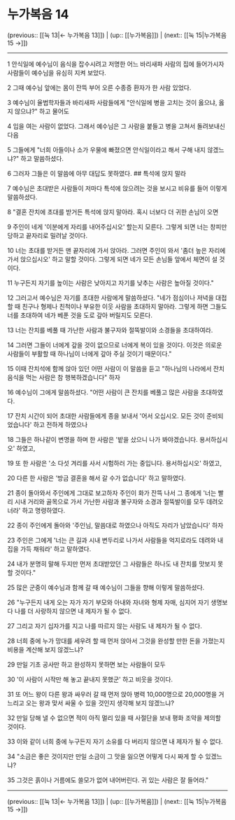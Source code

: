 # 누가복음 14

(previous:: [[눅 13|← 누가복음 13]]) | (up:: [[누가복음]]) | (next:: [[눅 15|누가복음 15 →]])

***




1 
안식일에 예수님이 음식을 잡수시려고 저명한 어느 바리새파 사람의 집에 들어가시자 사람들이 예수님을 유심히 지켜 보았다. 



2 
그때 예수님 앞에는 몸이 잔뜩 부어 오른 수종증 환자가 한 사람 있었다. 



3 
예수님이 율법학자들과 바리새파 사람들에게 "안식일에 병을 고치는 것이 옳으냐, 옳지 않으냐?" 하고 물어도 



4 
입을 여는 사람이 없었다. 그래서 예수님은 그 사람을 붙들고 병을 고쳐서 돌려보내신 다음 



5 
그들에게 "너희 아들이나 소가 우물에 빠졌으면 안식일이라고 해서 구해 내지 않겠느냐?" 하고 말씀하셨다. 



6 
그러자 그들은 이 말씀에 아무 대답도 못하였다. ## 특석에 앉지 말라 



7 
예수님은 초대받은 사람들이 저마다 특석에 앉으려는 것을 보시고 비유를 들어 이렇게 말씀하셨다. 



8 
"결혼 잔치에 초대를 받거든 특석에 앉지 말아라. 혹시 너보다 더 귀한 손님이 오면 



9 
주인이 네게 '이분에게 자리를 내어주십시오' 할는지 모른다. 그렇게 되면 너는 창피만 당하고 끝자리로 밀려날 것이다. 



10 
너는 초대를 받거든 맨 끝자리에 가서 앉아라. 그러면 주인이 와서 '좀더 높은 자리에 가서 앉으십시오' 하고 말할 것이다. 그렇게 되면 네가 모든 손님들 앞에서 체면이 설 것이다. 



11 
누구든지 자기를 높이는 사람은 낮아지고 자기를 낮추는 사람은 높아질 것이다." 



12 
그러고서 예수님은 자기를 초대한 사람에게 말씀하셨다. "네가 점심이나 저녁을 대접할 때 친구나 형제나 친척이나 부유한 이웃 사람을 초대하지 말아라. 그렇게 하면 그들도 너를 초대하여 네가 베푼 것을 도로 갚아 버릴지도 모른다. 



13 
너는 잔치를 베풀 때 가난한 사람과 불구자와 절뚝발이와 소경들을 초대하여라. 



14 
그러면 그들이 너에게 갚을 것이 없으므로 너에게 복이 있을 것이다. 이것은 의로운 사람들이 부활할 때 하나님이 너에게 갚아 주실 것이기 때문이다." 



15 
이때 잔치석에 함께 앉아 있던 어떤 사람이 이 말씀을 듣고 "하나님의 나라에서 잔치 음식을 먹는 사람은 참 행복하겠습니다" 하자 



16 
예수님이 그에게 말씀하셨다. "어떤 사람이 큰 잔치를 베풀고 많은 사람을 초대하였다. 



17 
잔치 시간이 되어 초대한 사람들에게 종을 보내서 '어서 오십시오. 모든 것이 준비되었습니다' 하고 전하게 하였으나 



18 
그들은 하나같이 변명을 하며 한 사람은 '밭을 샀으니 나가 봐야겠습니다. 용서하십시오' 하였고, 



19 
또 한 사람은 '소 다섯 겨리를 사서 시험하러 가는 중입니다. 용서하십시오' 하였고, 



20 
다른 한 사람은 '방금 결혼을 해서 갈 수가 없습니다' 하고 말하였다. 



21 
종이 돌아와서 주인에게 그대로 보고하자 주인이 화가 잔뜩 나서 그 종에게 '너는 빨리 시내 거리와 골목으로 가서 가난한 사람과 불구자와 소경과 절뚝발이를 모두 데려오너라' 하고 명령하였다. 



22 
종이 주인에게 돌아와 '주인님, 말씀대로 하였으나 아직도 자리가 남았습니다' 하자 



23 
주인은 그에게 '너는 큰 길과 시내 변두리로 나가서 사람들을 억지로라도 데려와 내 집을 가득 채워라' 하고 말하였다. 



24 
내가 분명히 말해 두지만 먼저 초대받았던 그 사람들은 하나도 내 잔치를 맛보지 못할 것이다." 



25 
많은 군중이 예수님과 함께 갈 때 예수님이 그들을 향해 이렇게 말씀하셨다. 



26 
"누구든지 내게 오는 자가 자기 부모와 아내와 자녀와 형제 자매, 심지어 자기 생명보다 나를 더 사랑하지 않으면 내 제자가 될 수 없다. 



27 
그리고 자기 십자가를 지고 나를 따르지 않는 사람도 내 제자가 될 수 없다. 



28 
너희 중에 누가 망대를 세우려 할 때 먼저 앉아서 그것을 완성할 만한 돈을 가졌는지 비용을 계산해 보지 않겠느냐? 



29 
만일 기초 공사만 하고 완성하지 못하면 보는 사람들이 모두 



30 
'이 사람이 시작만 해 놓고 끝내지 못했군' 하고 비웃을 것이다. 



31 
또 어느 왕이 다른 왕과 싸우러 갈 때 먼저 앉아 병력 10,000명으로 20,000명을 거느리고 오는 왕과 맞서 싸울 수 있을 것인지 생각해 보지 않겠느냐? 



32 
만일 당해 낼 수 없으면 적이 아직 멀리 있을 때 사절단을 보내 평화 조약을 제의할 것이다. 



33 
이와 같이 너희 중에 누구든지 자기 소유를 다 버리지 않으면 내 제자가 될 수 없다. 



34 
"소금은 좋은 것이지만 만일 소금이 그 맛을 잃으면 어떻게 다시 짜게 할 수 있겠느냐? 



35 
그것은 흙이나 거름에도 쓸모가 없어 내어버린다. 귀 있는 사람은 잘 들어라."

***

(previous:: [[눅 13|← 누가복음 13]]) | (up:: [[누가복음]]) | (next:: [[눅 15|누가복음 15 →]])
